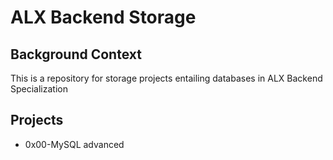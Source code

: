 # ALX Backend Storage

## Background Context
This is a repository for storage projects entailing databases in ALX Backend Specialization

## Projects
- 0x00-MySQL advanced
